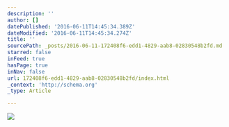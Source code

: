 ```yaml
---
description: ''
author: []
datePublished: '2016-06-11T14:45:34.389Z'
dateModified: '2016-06-11T14:45:34.274Z'
title: ''
sourcePath: _posts/2016-06-11-172408f6-edd1-4829-aab8-02830548b2fd.md
starred: false
inFeed: true
hasPage: true
inNav: false
url: 172408f6-edd1-4829-aab8-02830548b2fd/index.html
_context: 'http://schema.org'
_type: Article

---
```

![](https://the-grid-user-content.s3-us-west-2.amazonaws.com/3265728b-a0ad-4f66-bd6e-ce9d1472a361.jpg)